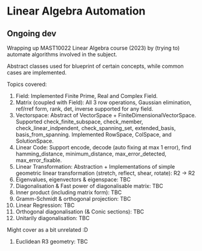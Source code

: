# Linear Algebra Automation
## Ongoing dev

Wrapping up MAST10022 Linear Algebra course (2023) by (trying to) automate algorithms involved in the subject.

Abstract classes used for blueprint of certain concepts, while common cases are implemented. 

Topics covered:
1. Field: Implemented Finite Prime, Real and Complex Field.
2. Matrix (coupled with Field): All 3 row operations, Gaussian elimination, ref/rref form, rank, det, inverse supported for any field.
3. Vectorspace: Abstract of VectorSpace + FiniteDimensionalVectorSpace. 
Supported check_finite_subspace, check_member, check_linear_indpendent, check_spanning_set, extended_basis, basis_from_spanning. Implemented RowSpace, ColSpace, and SolutionSpace.
4. Linear Code: Support encode, decode (auto fixing at max 1 error), find hamming_distance, minimum_distance, max_error_detected, max_error_fixable.
5. Linear Transformation: Abstraction + Implementations of simple geometric linear transformation 
(stretch, reflect, shear, rotate): R2 -> R2
6. Eigenvalues, eigenvectors & eigenspace: TBC
7. Diagonalisation & Fast power of diagonalisable matrix: TBC
8. Inner product (including matrix form): TBC
9. Gramm-Schmidt & orthogonal projection: TBC
10. Linear Regression: TBC
11. Orthogonal diagonalisation (& Conic sections): TBC
12. Unitarily diagonalisation: TBC

Might cover as a bit unrelated :D
1. Euclidean R3 geometry: TBC